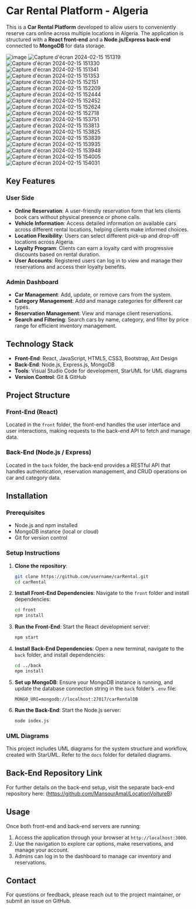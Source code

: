
# Car Rental Platform - Algeria

This is a **Car Rental Platform** developed to allow users to conveniently reserve cars online across multiple locations in Algeria. The application is structured with a **React front-end** and a **Node.js/Express back-end** connected to **MongoDB** for data storage.

![image](https://github.com/user-attachments/assets/39a30581-46e9-4b01-a0fa-c74ab67fb37e)
![Capture d'écran 2024-02-15 151319](https://github.com/user-attachments/assets/1e0d2743-0b14-4bdd-aa9c-4b5a877aaa3a)
![Capture d'écran 2024-02-15 151330](https://github.com/user-attachments/assets/db58cda4-cdb8-48a9-b80a-53bf59d9da05)
![Capture d'écran 2024-02-15 151341](https://github.com/user-attachments/assets/334d30eb-7602-45a5-b0f8-e88e42d6bd88)
![Capture d'écran 2024-02-15 151353](https://github.com/user-attachments/assets/29aee2c2-3fae-42f6-922b-623580ca7401)
![Capture d'écran 2024-02-15 152151](https://github.com/user-attachments/assets/d8e4d3ef-99a8-4f1f-aefb-736a2cd90dd2)
![Capture d'écran 2024-02-15 152209](https://github.com/user-attachments/assets/0deecdd4-c7bd-4d25-a382-4a18402abb5a)
![Capture d'écran 2024-02-15 152444](https://github.com/user-attachments/assets/243592a5-db21-4c5e-9f86-70347ac1ce40)
![Capture d'écran 2024-02-15 152452](https://github.com/user-attachments/assets/6178fe40-cf3b-476e-a4c8-d7bcc771cebe)
![Capture d'écran 2024-02-15 152624](https://github.com/user-attachments/assets/4003de28-3090-4374-8105-572625c2c9a1)
![Capture d'écran 2024-02-15 152718](https://github.com/user-attachments/assets/9ca25d06-951d-473a-8488-1d07c8b6df72)
![Capture d'écran 2024-02-15 153751](https://github.com/user-attachments/assets/18b290e4-3337-4acb-aec8-ca10ad70e145)
![Capture d'écran 2024-02-15 153813](https://github.com/user-attachments/assets/42713993-bba0-4565-ba83-5c52eca5d136)
![Capture d'écran 2024-02-15 153825](https://github.com/user-attachments/assets/e01be8cb-0be7-49e8-9a50-fe89291a6e5b)
![Capture d'écran 2024-02-15 153839](https://github.com/user-attachments/assets/1e859c95-f05f-46d6-a4d4-c01cb59d5f29)
![Capture d'écran 2024-02-15 153935](https://github.com/user-attachments/assets/85d1d7aa-4076-4e35-82a6-b4ddd8c52ac6)
![Capture d'écran 2024-02-15 153948](https://github.com/user-attachments/assets/35f673c7-c56c-4ed4-a4f7-125a49b6a892)
![Capture d'écran 2024-02-15 154005](https://github.com/user-attachments/assets/87a2fdb2-b9bb-421c-8812-a98e251adc51)
![Capture d'écran 2024-02-15 154031](https://github.com/user-attachments/assets/d1263989-0708-47c4-9031-c735c102b366)



## Key Features

### User Side
- **Online Reservation**: A user-friendly reservation form that lets clients book cars without physical presence or phone calls.
- **Vehicle Information**: Access detailed information on available cars across different rental locations, helping clients make informed choices.
- **Location Flexibility**: Users can select different pick-up and drop-off locations across Algeria.
- **Loyalty Program**: Clients can earn a loyalty card with progressive discounts based on rental duration.
- **User Accounts**: Registered users can log in to view and manage their reservations and access their loyalty benefits.

### Admin Dashboard
- **Car Management**: Add, update, or remove cars from the system.
- **Category Management**: Add and manage categories for different car types.
- **Reservation Management**: View and manage client reservations.
- **Search and Filtering**: Search cars by name, category, and filter by price range for efficient inventory management.

## Technology Stack

- **Front-End**: React, JavaScript, HTML5, CSS3, Bootstrap, Ant Design
- **Back-End**: Node.js, Express.js, MongoDB
- **Tools**: Visual Studio Code for development, StarUML for UML diagrams
- **Version Control**: Git & GitHub

## Project Structure

### Front-End (React)
Located in the `front` folder, the front-end handles the user interface and user interactions, making requests to the back-end API to fetch and manage data.

### Back-End (Node.js / Express)
Located in the `back` folder, the back-end provides a RESTful API that handles authentication, reservation management, and CRUD operations on car and category data.

## Installation

### Prerequisites
- Node.js and npm installed
- MongoDB instance (local or cloud)
- Git for version control

### Setup Instructions

1. **Clone the repository**:
   ```bash
   git clone https://github.com/username/carRental.git
   cd carRental
   ```

2. **Install Front-End Dependencies**:
   Navigate to the `front` folder and install dependencies:
   ```bash
   cd front
   npm install
   ```

3. **Run the Front-End**:
   Start the React development server:
   ```bash
   npm start
   ```

4. **Install Back-End Dependencies**:
   Open a new terminal, navigate to the `back` folder, and install dependencies:
   ```bash
   cd ../back
   npm install
   ```

5. **Set up MongoDB**:
   Ensure your MongoDB instance is running, and update the database connection string in the `back` folder’s `.env` file:
   ```plaintext
   MONGO_URI=mongodb://localhost:27017/carRentalDB
   ```

6. **Run the Back-End**:
   Start the Node.js server:
   ```bash
   node index.js
   ```

### UML Diagrams
This project includes UML diagrams for the system structure and workflow, created with StarUML. Refer to the `docs` folder for detailed diagrams.

## Back-End Repository Link
For further details on the back-end setup, visit the separate back-end repository here: (https://github.com/MansourAmal/LocationVoitureB)

## Usage

Once both front-end and back-end servers are running:
1. Access the application through your browser at `http://localhost:3000`.
2. Use the navigation to explore car options, make reservations, and manage your account.
3. Admins can log in to the dashboard to manage car inventory and reservations.

## Contact
For questions or feedback, please reach out to the project maintainer, or submit an issue on GitHub.

